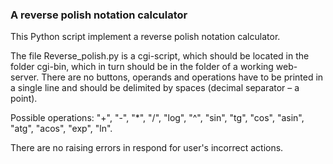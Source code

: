 ### A reverse polish notation calculator

This Python script implement a reverse polish notation calculator.

The file Reverse_polish.py is a cgi-script, which should be located in the folder cgi-bin, which in turn should be in the folder of a working web-server.
There are no buttons, operands and operations have to be printed in a single line and should be delimited by spaces (decimal separator – a point).

Possible operations: "+", "-", "*", "/", "log", "^", "sin", "tg", "cos", "asin", "atg", "acos", "exp", "ln".

There are no raising errors in respond for user's incorrect actions. 

